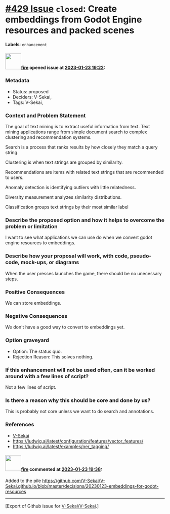 # [\#429 Issue](https://github.com/V-Sekai/V-Sekai/issues/429) `closed`: Create embeddings from Godot Engine resources and packed scenes
**Labels**: `enhancement`


#### <img src="https://avatars.githubusercontent.com/u/32321?u=c2e06a3d2b49a467aa907e54aa259516440267cc&v=4" width="50">[fire](https://github.com/fire) opened issue at [2023-01-23 19:22](https://github.com/V-Sekai/V-Sekai/issues/429):

### Metadata

- Status: proposed <!-- draft | proposed | rejected | accepted | deprecated | superseded by -->
- Deciders: V-Sekai,
- Tags: V-Sekai,


### Context and Problem Statement

The goal of text mining is to extract useful information from text. Text mining applications range from simple document search to complex clustering and recommendation systems.

Search is a process that ranks results by how closely they match a query string.

Clustering is when text strings are grouped by similarity.

Recommendations are items with related text strings that are recommended to users.

Anomaly detection is identifying outliers with little relatedness.

Diversity measurement analyzes similarity distributions.

Classification groups text strings by their most similar label

### Describe the proposed option and how it helps to overcome the problem or limitation

I want to see what applications we can use do when we convert godot engine resources to embeddings.

### Describe how your proposal will work, with code, pseudo-code, mock-ups, or diagrams

When the user presses launches the game, there should be no unecessary steps.

### Positive Consequences

We can store embeddings.

### Negative Consequences

We don't have a good way to convert to embeddings yet.

### Option graveyard

- Option: The status quo. <!-- List the proposed options no longer open for consideration. -->
- Rejection Reason: This solves nothing. <!-- List the reasons for the rejection: (the bad traits) -->


### If this enhancement will not be used often, can it be worked around with a few lines of script?

Not a few lines of script.

### Is there a reason why this should be core and done by us?

This is probably not core unless we want to do search and annotations.

### References

- [V-Sekai](https://v-sekai.org/)
- https://ludwig.ai/latest/configuration/features/vector_features/
- https://ludwig.ai/latest/examples/ner_tagging/


#### <img src="https://avatars.githubusercontent.com/u/32321?u=c2e06a3d2b49a467aa907e54aa259516440267cc&v=4" width="50">[fire](https://github.com/fire) commented at [2023-01-23 19:38](https://github.com/V-Sekai/V-Sekai/issues/429#issuecomment-1400878012):

Added to the pile https://github.com/V-Sekai/V-Sekai.github.io/blob/master/decisions/20230123-embeddings-for-godot-resources


-------------------------------------------------------------------------------



[Export of Github issue for [V-Sekai/V-Sekai](https://github.com/V-Sekai/V-Sekai).]
